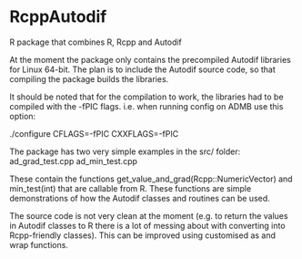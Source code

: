 RcppAutodif
===========

R package that combines R, Rcpp and Autodif

At the moment the package only contains the precompiled Autodif libraries for Linux 64-bit. The plan is to include the Autodif source code, so that compiling the package builds the libraries.

It should be noted that for the compilation to work, the libraries had to be compiled with the -fPIC flags.
i.e. when running config on ADMB use this option:

./configure CFLAGS=-fPIC CXXFLAGS=-fPIC


The package has two very simple examples in the src/ folder:
ad\_grad\_test.cpp
ad\_min\_test.cpp

These contain the functions get\_value\_and\_grad(Rcpp::NumericVector) and min\_test(int) that are callable from R. These functions are simple demonstrations of how the Autodif classes and routines can be used.

The source code is not very clean at the moment (e.g. to return the values in Autodif classes to R there is a lot of messing about with converting into Rcpp-friendly classes). This can be improved using customised as and wrap functions.


